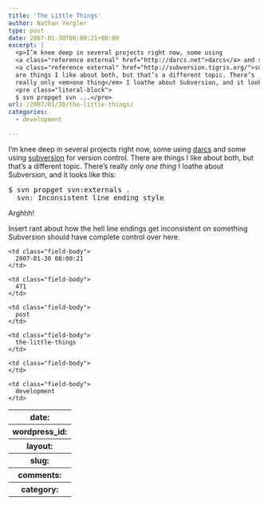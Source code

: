 ```yaml
---
title: 'The Little Things'
author: Nathan Yergler
type: post
date: 2007-01-30T08:00:21+00:00
excerpt: |
  <p>I’m knee deep in several projects right now, some using
  <a class="reference external" href="http://darcs.net">darcs</a> and some using
  <a class="reference external" href="http://subversion.tigris.org/">subversion</a> for version control. There
  are things I like about both, but that’s a different topic. There’s
  really only <em>one thing</em> I loathe about Subversion, and it looks like this:</p>
  <pre class="literal-block">
  $ svn propget svn ...</pre>
url: /2007/01/30/the-little-things/
categories:
  - development

---
```

I’m knee deep in several projects right now, some using [darcs][1]  and some using [subversion][2]  for version control. There are things I like about both, but that’s a different topic. There’s really only _one thing_ I loathe about Subversion, and it looks like this:

<pre class="literal-block">$ svn propget svn:externals .
  svn: Inconsistent line ending style
</pre>

Arghhh!

Insert rant about how the hell line endings get inconsistent on something Subversion should have complete control over here.

<table class="docutils field-list" frame="void" rules="none">
  <col class="field-name" /> <col class="field-body" /> <tr class="field">
    <th class="field-name">
      date:
    </th>

    <td class="field-body">
      2007-01-30 08:00:21
    </td>
  </tr>

  <tr class="field">
    <th class="field-name">
      wordpress_id:
    </th>

    <td class="field-body">
      471
    </td>
  </tr>

  <tr class="field">
    <th class="field-name">
      layout:
    </th>

    <td class="field-body">
      post
    </td>
  </tr>

  <tr class="field">
    <th class="field-name">
      slug:
    </th>

    <td class="field-body">
      the-little-things
    </td>
  </tr>

  <tr class="field">
    <th class="field-name">
      comments:
    </th>

    <td class="field-body">
    </td>
  </tr>

  <tr class="field">
    <th class="field-name">
      category:
    </th>

    <td class="field-body">
      development
    </td>
  </tr>
</table>

 [1]: http://darcs.net
 [2]: http://subversion.tigris.org/